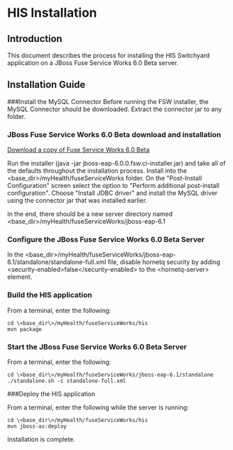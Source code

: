 HIS Installation
========
Introduction
--------
This document describes the process for installing the HIS Switchyard application on a JBoss Fuse Service Works 6.0 Beta server.


Installation Guide
--------

###Install the MySQL Connector
Before running the FSW installer, the MySQL Connector should be downloaded. Extract the connector jar to any folder.

### JBoss Fuse Service Works 6.0 Beta download and installation

[Download a copy of Fuse Service Works 6.0 Beta](http://www.jboss.org/products/fsw.html)

Run the installer (java -jar jboss-eap-6.0.0.fsw.ci-installer.jar) and take all of the defaults throughout the installation process. Install into the \<base_dir\>/myHealth/fuseServiceWorks folder. On the "Post-Install Configuration" screen select the option to "Perform additional post-install configuration". Choose "Install JDBC driver" and install the MySQL driver using the connector jar that was installed earlier.

In the end, there should be a new server directory named \<base_dir\>/myHealth/fuseServiceWorks/jboss-eap-6.1

### Configure the JBoss Fuse Service Works 6.0 Beta Server

In the \<base_dir\>/myHealth/fuseServiceWorks/jboss-eap-6.1/standalone/standalone-full.xml file, disable hornetq security by adding \<security-enabled\>false\</security-enabled\> to the \<hornetq-server\> element.


### Build the HIS application

From a terminal, enter the following:
```
cd \<base_dir\>/myHealth/fuseServiceWorks/his
mvn package
```


### Start the JBoss Fuse Service Works 6.0 Beta Server

From a terminal, enter the following:
```
cd \<base_dir\>/myHealth/fuseServiceWorks/jboss-eap-6.1/standalone
./standalone.sh -c standalone-full.xml
```

###Deploy the HIS application

From a terminal, enter the following while the server is running:
```
cd \<base_dir\>/myHealth/fuseServiceWorks/his
mvn jboss-as:deploy
```

Installation is complete.





